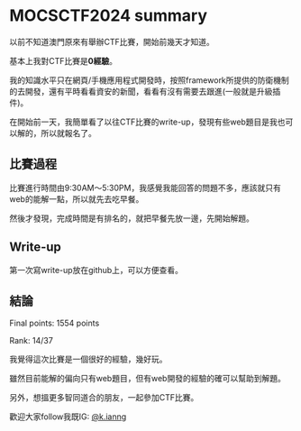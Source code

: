 # MOCSCTF2024 summary
以前不知道澳門原來有舉辦CTF比賽，開始前幾天才知道。

基本上我對CTF比賽是**0經驗**。

我的知識水平只在網頁/手機應用程式開發時，按照framework所提供的防衛機制的去開發，還有平時看看資安的新聞，看看有沒有需要去跟進(一般就是升級插件)。

在開始前一天，我簡單看了以往CTF比賽的write-up，發現有些web題目是我也可以解的，所以就報名了。

## 比賽過程
比賽進行時間由9:30AM～5:30PM，我感覺我能回答的問題不多，應該就只有web的能解一點，所以就先去吃早餐。

然後才發現，完成時間是有排名的，就把早餐先放一邊，先開始解題。

## Write-up
第一次寫write-up放在github上，可以方便查看。

## 結論
Final points: 1554 points

Rank: 14/37


我覺得這次比賽是一個很好的經驗，幾好玩。

雖然目前能解的偏向只有web題目，但有web開發的經驗的確可以幫助到解題。

另外，想搵更多智同道合的朋友，一起參加CTF比賽。 


歡迎大家follow我既IG: [@k.ianng](https://www.instagram.com/k.ianng/)

